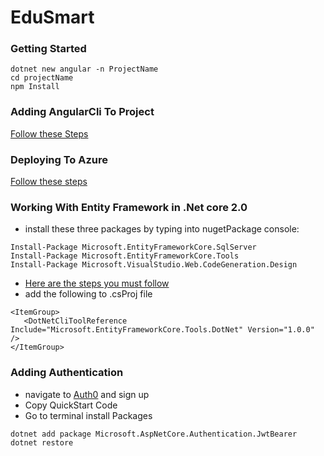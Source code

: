 # EduSmart

### Getting Started 

```
dotnet new angular -n ProjectName
cd projectName
npm Install
```

### Adding AngularCli To Project

[ Follow these Steps](https://www.codeproject.com/Tips/1208529/Angular-CLI-and-ASP-NET-Core-Angular-Template)

### Deploying To Azure

[Follow these steps](http://www.c-sharpcorner.com/article/build-angular-app-with-net-core-2-0-templatevs-2017-deploy-on-azure-step/)


### Working With Entity Framework in  .Net core 2.0


* install these three packages by typing into nugetPackage console:

```
Install-Package Microsoft.EntityFrameworkCore.SqlServer
Install-Package Microsoft.EntityFrameworkCore.Tools
Install-Package Microsoft.VisualStudio.Web.CodeGeneration.Design
```

* [Here are the steps you must follow](https://docs.microsoft.com/en-us/ef/core/get-started/aspnetcore/existing-db)
* add the following to .csProj file
```
<ItemGroup>
   <DotNetCliToolReference Include="Microsoft.EntityFrameworkCore.Tools.DotNet" Version="1.0.0" />
</ItemGroup>

```

### Adding Authentication

* navigate to [Auth0](https://auth0.com/) and sign up
*  Copy QuickStart Code
*  Go to terminal install Packages 
```
dotnet add package Microsoft.AspNetCore.Authentication.JwtBearer
dotnet restore

```
